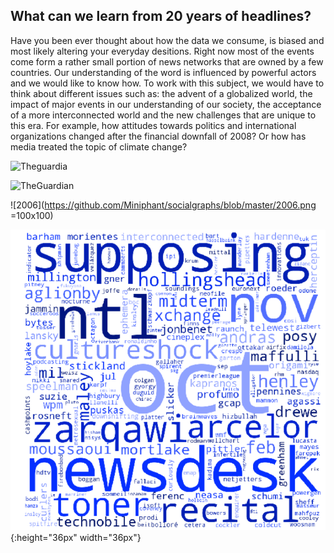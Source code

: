 ## What can we learn from 20 years of headlines?

Have you been ever thought about how the data we consume, is biased and most likely altering your everyday desitions. Right now most of the events come form a rather small portion of news networks that are owned by a few countries.  Our understanding of the word is influenced by powerful actors and we would like to know how. To work with this subject,  we would have to think about different issues such as: the advent of a globalized world, the impact of major events in our understanding of our society, the acceptance of a more interconnected world and the new challenges that are unique to this era. For example, how attitudes towards politics and international organizations changed after the financial downfall of 2008? Or how has media treated the topic of climate change?

![Theguardia](https://github.com/Miniphant/hello_world/Theguardian.jpg)


![TheGuardian](https://github.com/Miniphant/socialgraphs//Theguardian.jpg)

![2006](https://github.com/Miniphant/socialgraphs/blob/master/2006.png =100x100)

![2006](https://github.com/Miniphant/socialgraphs/blob/master/2006.png){:height="36px" width="36px"}

